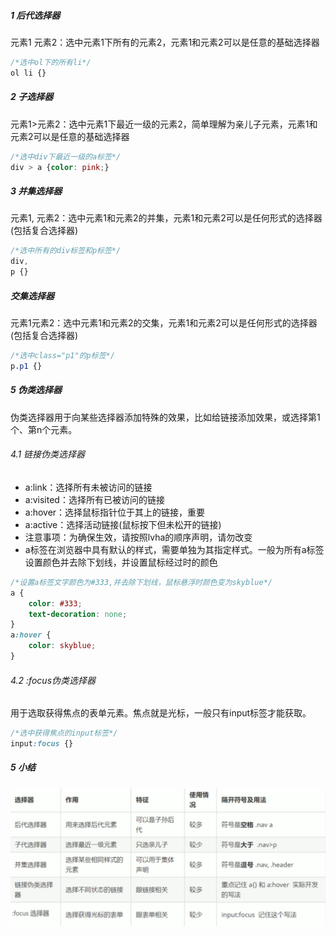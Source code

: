 ##### 1 后代选择器

元素1 元素2：选中元素1下所有的元素2，元素1和元素2可以是任意的基础选择器

```css
/*选中ol下的所有li*/
ol li {}
```

##### 2 子选择器

元素1>元素2：选中元素1下最近一级的元素2，简单理解为亲儿子元素，元素1和元素2可以是任意的基础选择器

```css
/*选中div下最近一级的a标签*/
div > a {color: pink;}
```

##### 3 并集选择器

元素1, 元素2：选中元素1和元素2的并集，元素1和元素2可以是任何形式的选择器(包括复合选择器)

```css
/*选中所有的div标签和p标签*/
div,
p {}
```

##### 交集选择器

元素1元素2：选中元素1和元素2的交集，元素1和元素2可以是任何形式的选择器(包括复合选择器)

```css
/*选中class="p1"的p标签*/
p.p1 {}
```

##### 5 伪类选择器

伪类选择器用于向某些选择器添加特殊的效果，比如给链接添加效果，或选择第1个、第n个元素。

###### 4.1 链接伪类选择器

- a:link：选择所有未被访问的链接
- a:visited：选择所有已被访问的链接
- a:hover：选择鼠标指针位于其上的链接，重要
- a:active：选择活动链接(鼠标按下但未松开的链接)
- 注意事项：为确保生效，请按照lvha的顺序声明，请勿改变
- a标签在浏览器中具有默认的样式，需要单独为其指定样式。一般为所有a标签设置颜色并去除下划线，并设置鼠标经过时的颜色

```css
/*设置a标签文字颜色为#333,并去除下划线，鼠标悬浮时颜色变为skyblue*/
a {
    color: #333;
    text-decoration: none;
}
a:hover {
    color: skyblue;
}
```

###### 4.2 :focus伪类选择器

用于选取获得焦点的表单元素。焦点就是光标，一般只有input标签才能获取。

```css
/*选中获得焦点的input标签*/
input:focus {}
```

##### 5 小结

![image-20210823222935494](.img/image-20210823222935494.png)

